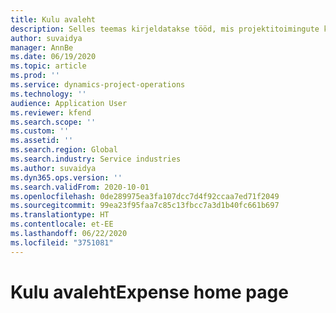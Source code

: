 ```yaml
---
title: Kulu avaleht
description: Selles teemas kirjeldatakse tööd, mis projektitoimingute kulufunktsioonidega.
author: suvaidya
manager: AnnBe
ms.date: 06/19/2020
ms.topic: article
ms.prod: ''
ms.service: dynamics-project-operations
ms.technology: ''
audience: Application User
ms.reviewer: kfend
ms.search.scope: ''
ms.custom: ''
ms.assetid: ''
ms.search.region: Global
ms.search.industry: Service industries
ms.author: suvaidya
ms.dyn365.ops.version: ''
ms.search.validFrom: 2020-10-01
ms.openlocfilehash: 0de289975ea3fa107dcc7d4f92ccaa7ed71f2049
ms.sourcegitcommit: 99ea23f95faa7c85c13fbcc7a3d1b40fc661b697
ms.translationtype: HT
ms.contentlocale: et-EE
ms.lasthandoff: 06/22/2020
ms.locfileid: "3751081"
---
```

# <a name="expense-home-page"></a><span data-ttu-id="13351-103">Kulu avaleht</span><span class="sxs-lookup"><span data-stu-id="13351-103">Expense home page</span></span>


